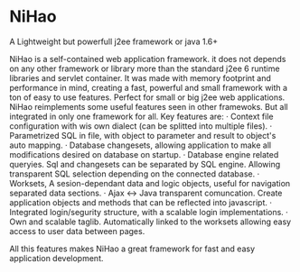 NiHao
===============

A Lightweight but powerfull j2ee framework or java 1.6+

NiHao is a self-contained web application framework. it does not depends on any other framework or library more than the standard j2ee 6 runtime libraries and servlet container.
It was made with memory footprint and performance in mind, creating a fast, powerful and small framework with a ton of easy to use features.
Perfect for small or big j2ee web applications.
NiHao reimplements some useful features seen in other framewoks. But all integrated in only one framework for all.
Key features are:
· Context file configuration with wis own dialect (can be splitted into multiple files).
· Parametrized SQL in file, with object to parameter and result to object's auto mapping.
· Database changesets, allowing application to make all modifications desired on database on startup.
· Database engine related queryies. Sql and changesets can be separated by SQL engine. Allowing transparent SQL selection depending on the connected database.
· Worksets, A sesion-dependant data and logic objects, useful for navigation separated data sections.
· Ajax <-> Java transparent comuncation. Create application objects and methods that can be reflected into javascript.
· Integrated login/segurity structure, with a scalable login implementations.
· Own and scalable taglib. Automatically linked to the worksets allowing easy access to user data between pages.

All this features makes NiHao a great framework for fast and easy application development.